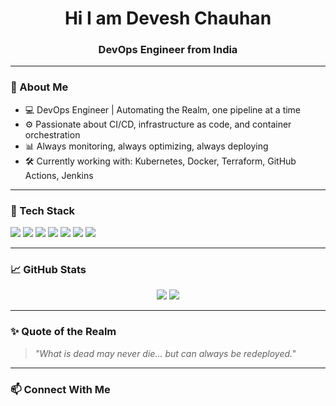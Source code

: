 <h1 align="center">Hi I am Devesh Chauhan</h1>
<h3 align="center">DevOps Engineer from India</h3>

---

### 🧙 About Me

- 💻 DevOps Engineer | Automating the Realm, one pipeline at a time
- ⚙️ Passionate about CI/CD, infrastructure as code, and container orchestration
- 📊 Always monitoring, always optimizing, always deploying
- 🛠️ Currently working with: Kubernetes, Docker, Terraform, GitHub Actions, Jenkins

---

### 🧰 Tech Stack

<p align="left">
  <img src="https://img.shields.io/badge/Linux-FCC624?style=for-the-badge&logo=linux&logoColor=black" />
  <img src="https://img.shields.io/badge/Docker-2496ED?style=for-the-badge&logo=docker&logoColor=white" />
  <img src="https://img.shields.io/badge/Kubernetes-326ce5?style=for-the-badge&logo=kubernetes&logoColor=white" />
  <img src="https://img.shields.io/badge/Terraform-7B42BC?style=for-the-badge&logo=terraform&logoColor=white" />
  <img src="https://img.shields.io/badge/GitHub%20Actions-2088FF?style=for-the-badge&logo=github-actions&logoColor=white" />
  <img src="https://img.shields.io/badge/Jenkins-D24939?style=for-the-badge&logo=jenkins&logoColor=white" />
  <img src="https://img.shields.io/badge/YAML-000000?style=for-the-badge&logo=yaml&logoColor=white" />
</p>

---

### 📈 GitHub Stats

<p align="center">
  <img src="https://github-readme-stats.vercel.app/api?username=devc007&show_icons=true&theme=tokyonight" />
  <img src="https://github-readme-streak-stats.herokuapp.com/?user=devc007&theme=tokyonight" />
</p>

---

### ✨ Quote of the Realm

> *"What is dead may never die... but can always be redeployed."*

---

### 📫 Connect With Me

